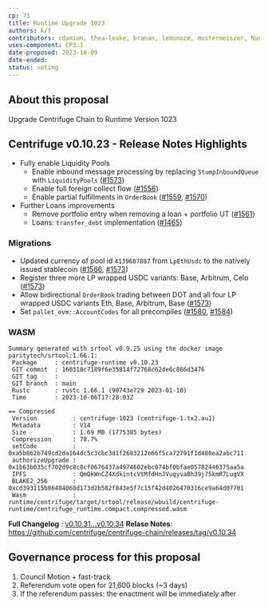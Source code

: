 ```yaml
---
cp: 73
title: Runtime Upgrade 1023
authors: k/f
contributors: cdamian, thea-leake, branan, lemunozm, mustermeiszer, NunoAlexandre, wischli
uses-component: CP3.1
date-proposed: 2023-10-09
date-ended: 
status: voting
---
```


## About this proposal

Upgrade Centrifuge Chain to Runtime Version 1023

## Centrifuge v0.10.23 - Release Notes Highlights

* Fully enable Liquidity Pools
  * Enable inbound message processing by replacing `StumpInboundQueue` with `LiquidityPools` ([#1573](https://github.com/centrifuge/centrifuge-chain/pull/1573))
  * Enable full foreign collect flow ([#1556](https://github.com/centrifuge/centrifuge-chain/pull/1556))
  * Enable partial fulfillments in `OrderBook` ([#1559](https://github.com/centrifuge/centrifuge-chain/pull/1559), [#1570](https://github.com/centrifuge/centrifuge-chain/pull/1570))
* Further Loans improvements
  * Remove portfolio entry when removing a loan + portfolio UT ([#1561](https://github.com/centrifuge/centrifuge-chain/pull/1561))
  * Loans: `transfer_debt` implementation ([#1465](https://github.com/centrifuge/centrifuge-chain/pull/1465))

### Migrations

* Updated currency of pool id `4139607887` from `LpEthUsdc` to the natively issued stablecoin ([#1566](https://github.com/centrifuge/centrifuge-chain/pull/1566), [#1573](https://github.com/centrifuge/centrifuge-chain/pull/1573))
* Register three more LP wrapped USDC variants: Base, Arbitrum, Celo ([#1573](https://github.com/centrifuge/centrifuge-chain/pull/1573))
* Allow bidirectional `OrderBook` trading between DOT and all four LP wrapped USDC variants Eth, Base, Arbitrum, Base ([#1573](https://github.com/centrifuge/centrifuge-chain/pull/1573))
* Set `pallet_evm::AccountCodes` for all precompiles ([#1580](https://github.com/centrifuge/centrifuge-chain/pull/1580), [#1584](https://github.com/centrifuge/centrifuge-chain/pull/1584))

### WASM

```
Summary generated with srtool v0.9.25 using the docker image paritytech/srtool:1.66.1:
 Package     : centrifuge-runtime v0.10.23
 GIT commit  : 160318c7189f6e35814f72768c62de6c866d3476
 GIT tag     : 
 GIT branch  : main
 Rustc       : rustc 1.66.1 (90743e729 2023-01-10)
 Time        : 2023-10-06T17:28:03Z

== Compressed
 Version          : centrifuge-1023 (centrifuge-1.tx2.au1)
 Metadata         : V14
 Size             : 1.69 MB (1775385 bytes)
 Compression      : 78.7%
 setCode          : 0xa5b862b749cd2da164dc5c3cbc3d1f2683212e66f5ca72791f1d480ea2abc711
 authorizeUpgrade : 0x1b63b035cf702d9c8c8cf0676437a4974602ebc074bf0bfae05782446375aa5a
 IPFS             : QmQkWnCZ4XdkintcVtMfdHnJVuqyva8h39j75kmR7LugVX
 BLAKE2_256       : 0xcd393115b86484068d173d2b582f843e5f7c15f42d4026470316ce9a64d07701
 Wasm             : runtime/centrifuge/target/srtool/release/wbuild/centrifuge-runtime/centrifuge_runtime.compact.compressed.wasm
```

**Full Changelog** : [v0.10.31...v0.10.34](https://github.com/centrifuge/centrifuge-chain/compare/v0.10.31...v0.10.34)
**Relase Notes**: https://github.com/centrifuge/centrifuge-chain/releases/tag/v0.10.34


## Governance process for this proposal
1. Council Motion + fast-track
2. Referendum vote open for 21,600 blocks (~3 days)
3. If the referendum passes: the enactment will be immediately after